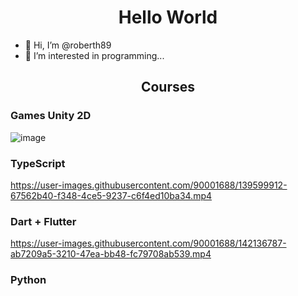 
<h1 align="center">Hello World</h1>


- 👋 Hi, I’m @roberth89
- 👀 I’m interested in programming...


<h2 align="center">Courses</h2>

<h3>Games Unity 2D</h3>

![image](https://media.giphy.com/media/SsqSVndYYzXI8xpa25/giphy.gif?cid=790b761111b05b196ae2e80c0cabb23bd7e3b36fbd1cb982&rid=giphy.gif&ct=g)


<!--

<p align="center">
  <img src="https://media.giphy.com/media/13HgwGsXF0aiGY/giphy.gif">
</p>
-->

<h3>TypeScript</h3>


https://user-images.githubusercontent.com/90001688/139599912-67562b40-f348-4ce5-9237-c6f4ed10ba34.mp4

<h3>Dart + Flutter</h3>




https://user-images.githubusercontent.com/90001688/142136787-ab7209a5-3210-47ea-bb48-fc79708ab539.mp4

<h3>Python</h3>




